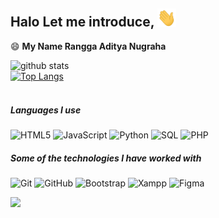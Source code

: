 <h2> Halo Let me introduce,  <img src="https://github.com/ABSphreak/ABSphreak/blob/master/gifs/Hi.gif" width="30px"></h2>

😄 <b>My Name Rangga Aditya Nugraha</b> <br>

![github stats](https://github-readme-stats.vercel.app/api?username=ranggaqtay&show_icons=true)<br/>
[![Top Langs](https://github-readme-stats.vercel.app/api/top-langs/?username=ranggaqtay&show_icons=true&layout=compact&theme=vue)](https://github.com/anuraghazra/github-readme-stats) <br> <br>
##### Languages I use

![HTML5](https://img.shields.io/badge/-HTML5-000000?style=flat&logo=html5)
![JavaScript](https://img.shields.io/badge/-JavaScript-000000?style=flat&logo=javascript)
![Python](https://img.shields.io/badge/-Python-000000?style=flat&logo=python)
![SQL](https://img.shields.io/badge/-Mysql-000000?style=flat&logo=Mysql)
![PHP](https://img.shields.io/badge/-PHP-000000?style=flat&logo=PHP)
##### Some of the technologies I have worked with

![Git](https://img.shields.io/badge/-Git-222222?style=flat&logo=git&logoColor=F05032)
![GitHub](https://img.shields.io/badge/-GitHub-222222?style=flat&logo=github&logoColor=181717)
![Bootstrap](https://img.shields.io/badge/-Bootstrap-222222?style=flat&logo=Bootstrap&logoColor=61DAFB)
![Xampp](https://img.shields.io/badge/-Xampp-000000?style=flat&logo=Xampp)
![Figma](https://img.shields.io/badge/-Figma-000000?style=flat&logo=Figma)

<img src="https://komarev.com/ghpvc/?username=ranggaqtay&color=blue&style=flat-square" align="left" />
